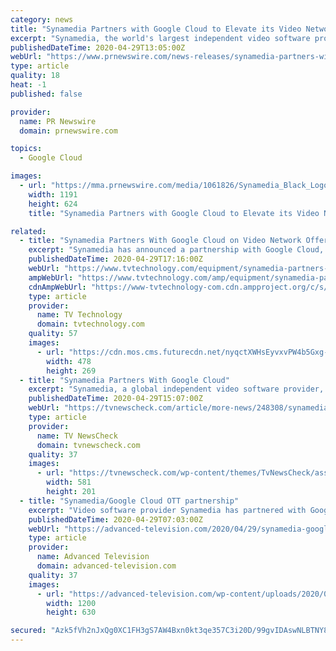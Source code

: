 ```yaml
---
category: news
title: "Synamedia Partners with Google Cloud to Elevate its Video Network Portfolio with \"as-a-Service\" OTT Offerings"
excerpt: "Synamedia, the world's largest independent video software provider, today announced that it has partnered with Google Cloud to expand its"
publishedDateTime: 2020-04-29T13:05:00Z
webUrl: "https://www.prnewswire.com/news-releases/synamedia-partners-with-google-cloud-to-elevate-its-video-network-portfolio-with-as-a-service-ott-offerings-301049351.html"
type: article
quality: 18
heat: -1
published: false

provider:
  name: PR Newswire
  domain: prnewswire.com

topics:
  - Google Cloud

images:
  - url: "https://mma.prnewswire.com/media/1061826/Synamedia_Black_Logo.jpg?p=facebook"
    width: 1191
    height: 624
    title: "Synamedia Partners with Google Cloud to Elevate its Video Network Portfolio with \"as-a-Service\" OTT Offerings"

related:
  - title: "Synamedia Partners With Google Cloud on Video Network Offering"
    excerpt: "Synamedia has announced a partnership with Google Cloud, expanding its video network portfolio with a new over-the-top (OTT) as-a-service offering. The partnership, which enhances service availability and scalability,"
    publishedDateTime: 2020-04-29T17:16:00Z
    webUrl: "https://www.tvtechnology.com/equipment/synamedia-partners-with-google-cloud-on-video-network-offering"
    ampWebUrl: "https://www.tvtechnology.com/amp/equipment/synamedia-partners-with-google-cloud-on-video-network-offering"
    cdnAmpWebUrl: "https://www-tvtechnology-com.cdn.ampproject.org/c/s/www.tvtechnology.com/amp/equipment/synamedia-partners-with-google-cloud-on-video-network-offering"
    type: article
    provider:
      name: TV Technology
      domain: tvtechnology.com
    quality: 57
    images:
      - url: "https://cdn.mos.cms.futurecdn.net/nyqctXWHsEyvxvPW4b5Gxg-1200-80.jpg"
        width: 478
        height: 269
  - title: "Synamedia Partners With Google Cloud"
    excerpt: "Synamedia, a global independent video software provider, today announced that it has partnered with Google Cloud to expand its video network portfolio with new"
    publishedDateTime: 2020-04-29T15:07:00Z
    webUrl: "https://tvnewscheck.com/article/more-news/248308/synamedia-partners-with-google-cloud/"
    type: article
    provider:
      name: TV NewsCheck
      domain: tvnewscheck.com
    quality: 37
    images:
      - url: "https://tvnewscheck.com/wp-content/themes/TvNewsCheck/assets/img/tvn-logo.png"
        width: 581
        height: 201
  - title: "Synamedia/Google Cloud OTT partnership"
    excerpt: "Video software provider Synamedia has partnered with Google Cloud to expand its video network portfolio with new over-the-top (OTT) ‘as a service’ offerings"
    publishedDateTime: 2020-04-29T07:03:00Z
    webUrl: "https://advanced-television.com/2020/04/29/synamedia-google-cloud-ott-partnership/"
    type: article
    provider:
      name: Advanced Television
      domain: advanced-television.com
    quality: 37
    images:
      - url: "https://advanced-television.com/wp-content/uploads/2020/04/google-cloud-1200-630.png"
        width: 1200
        height: 630

secured: "Azk5fVh2nJxQg0XC1FH3gS7AW4Bxn0kt3qe357C3i20D/99gvIDAswNLBTNY8aGSz1+8uQ/OzYzH/07UGDPHFQiCZdvvetQhsxJyCNeWl3I4MhEWn2csFHpHXwwhjYmJrtDq2XaWVKoQZhYpvGic5fSP9W9N5O61U83XKDebhiNbC2rhfFTBSoRfLqjXkNvOdlURG2enmNcTXF4F0XrDWRgWbkXRKL/Tlcx2ZIoanv5MP0M9qVffVX1JzV8Mfi7GVtDbnznenBAk2uxA15S0i7E6cYrm72gGFiVGRB5IB/nWJdqak0lLtKrYT+2eaXqNBn/5p75Wd7+73A+dqDEA52vSE9atPb4Zt8frauK0/ZTXqaI/KRxLEUT5X4Ql1oRB5m7AVI4Xh2aRvy+vzQQS325kz2l+w2iO/LwgaAUAS+3Avf6V/uPejQgZS8z97XpZNzat6nWxH/D58U/D3WFOnkNO/vqWWrDByMMRJfX4rB8=;HbVg/jCrB1qkLzqo4SOtmA=="
---
```


